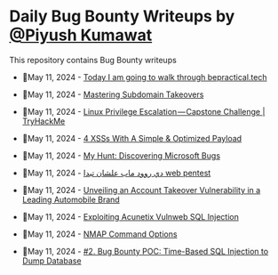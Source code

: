 # Daily Bug Bounty Writeups by [@Piyush Kumawat](https://twitter.com/piyush_supiy) 
This repository contains Bug Bounty writeups

<!-- BLOG-POST-LIST:START -->
 - 💯May 11, 2024 - [Today I am going to walk through bepractical.tech](https://medium.com/@ross.jubert/today-i-am-going-to-walk-through-bepractical-tech-c15e1df8aa06?source=rss------bug_bounty-5) 

 - 💯May 11, 2024 - [Mastering Subdomain Takeovers](https://tanishqshahsays.medium.com/mastering-subdomain-takeovers-c9a531fe5d3b?source=rss------bug_bounty-5) 

 - 💯May 11, 2024 - [Linux Privilege Escalation — Capstone Challenge | TryHackMe](https://medium.com/@NoOne./linux-privilege-escalation-capstone-challenge-tryhackme-e69c798204bc?source=rss------bug_bounty-5) 

 - 💯May 11, 2024 - [4 XSSs With A Simple &amp; Optimized Payload](https://levelup.gitconnected.com/4-xsss-with-a-simple-optimized-payload-900753538e90?source=rss------bug_bounty-5) 

 - 💯May 11, 2024 - [My Hunt: Discovering Microsoft Bugs](https://infosecwriteups.com/my-hunt-discovering-microsoft-bugs-f6a9c790bec0?source=rss------bug_bounty-5) 

 - 💯May 11, 2024 - [دي روود ماب علشان تبدا web pentest](https://medium.com/@akaramany3/%D8%AF%D9%8A-%D8%B1%D9%88%D9%88%D8%AF-%D9%85%D8%A7%D8%A8-%D8%B9%D9%84%D8%B4%D8%A7%D9%86-%D8%AA%D8%A8%D8%AF%D8%A7-web-pentest-91ea9560dbf6?source=rss------bug_bounty-5) 

 - 💯May 11, 2024 - [Unveiling an Account Takeover Vulnerability in a Leading Automobile Brand](https://medium.com/@anekantsinghai/unveiling-an-account-takeover-vulnerability-in-a-leading-automobile-brand-aa41a4e94bfb?source=rss------bug_bounty-5) 

 - 💯May 11, 2024 - [Exploiting Acunetix Vulnweb SQL Injection](https://medium.com/@davidkarpinski1/exploiting-acunetix-vulnweb-sql-injection-5fa5c24b2466?source=rss------bug_bounty-5) 

 - 💯May 11, 2024 - [NMAP Command Options](https://medium.com/@sherlock297/nmap-command-options-114b7582b993?source=rss------bug_bounty-5) 

 - 💯May 11, 2024 - [#2. Bug Bounty POC: Time-Based SQL Injection to Dump Database](https://cyb3rmind.medium.com/2-bug-bounty-poc-time-based-sql-injection-to-dump-database-f8cfa089f393?source=rss------bug_bounty-5) 
<!-- BLOG-POST-LIST:END -->
